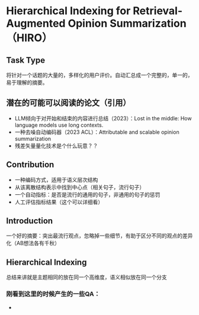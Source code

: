 # Hierarchical Indexing for Retrieval-Augmented Opinion Summarization （HIRO）


## Task Type

将针对一个话题的大量的，多样化的用户评价。自动汇总成一个完整的，单一的，易于理解的摘要。


## 潜在的可能可以阅读的论文（引用）

- LLM倾向于对开始和结束的内容进行总结（2023）：Lost in the middle: How language models use long contexts.
- 一种去噪自动编码器（2023 ACL）：Attributable and scalable opinion summarization
- 残差矢量量化技术是个什么玩意？？

## Contribution

- 一种编码方式，适用于语义层次结构
- 从该离散结构表示中找到中心点（相关句子，流行句子）
- 一个自动指标：是否是流行的通用的句子，非通用的句子的惩罚
- 人工评估指标结果（这个可以详细看）
  


## Introduction

一个好的摘要：突出最流行观点，忽略掉一些细节，有助于区分不同的观点的差异化（AB想法各有千秋）


## Hierarchical Indexing

总结来讲就是主题相同的放在同一个高维度，语义相似放在同一个分支

### 刚看到这里的时候产生的一些QA：

- 